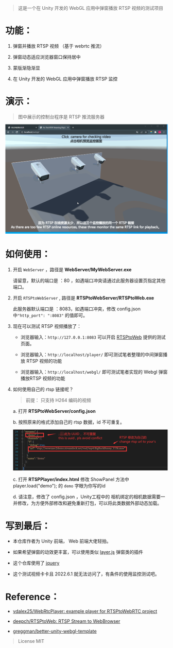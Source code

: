 > 这是一个在 Unity 开发的 WebGL 应用中弹窗播放 RTSP 视频的测试项目

# 功能：

1. 弹窗并播放 RTSP 视频 （基于 webrtc 推流）

2. 弹窗动态适应浏览器窗口保持居中

3. 蒙版渐隐渐显

4. 在 Unity 开发的 WebGL 应用中弹窗播放 RTSP 监控

# 演示：

> 图中展示的控制台程序是 RTSP 推流服务器

![](./doc/rtspplayer.gif)

# 如何使用：

1. 开启 ``WebServer`` ，路径是 **WebServer/MyWebServer.exe**
   
   请留意，默认的端口是 ：80 ，如遇端口冲突请通过此服务器设置页指定其他端口。

2. 开启 ``RTSPtoWebServer`` , 路径是 **RTSPtoWebServer/RTSPtoWeb.exe**
   
   此服务器默认端口是 ：8083，如遇端口冲突，修改 config.json 中``"http_port": ":8083"`` 的值即可。

3. 现在可以测试 RTSP 视频播放了：
   
   * 浏览器输入：``http://127.0.0.1:8083`` 可以开启 [RTSPtoWeb](https://github.com/deepch/RTSPtoWeb) 提供的测试页面。
   
   * 浏览器输入：`http://localhost/player/` 即可测试笔者整理的中间弹窗播放 RTSP 视频的功能
   
   * 浏览器输入：`http://localhost/webgl/` 即可测试笔者实现的 Webgl 弹窗播放RTSP 视频的功能

4. 如何使用自己的 rtsp 链接呢？
   
   > 前提： 只支持 H264 编码的视频
   
   a. 打开 **RTSPtoWebServer/config.json** 
   
   b. 按照原来的格式添加自己的 rtsp 数据，id 不可重复。
   
   ![](./doc/config.png)
   
   c. 打开 **RTSPPlayer/index.html** 修改 ShowPanel 方法中 player.load("demo");  的 ``demo`` 字眼为你写的id 
   
   d. 请注意，修改了 config.json ，Unity工程中的 相机绑定的相机数据需要一并修改，为方便外部修改和避免重新打包，可以将此类数据外部动态加载。

# 写到最后：

* 本仓库作者为 Unity 前端， Web 前端大佬轻拍。

* 如果希望弹窗的动效更丰富，可以使用类似 [layer.js](http://www.h-ui.net/lib/layer.js.shtml) 弹窗类的插件

* 这个仓库使用了 [jquery](https://github.com/jquery/jquery)

* 这个测试视频卡卡且 2022.6.1 就无法访问了，有条件的使用监控测试吧。

# Reference：

* [vdalex25/WebRtcPlayer: example player for RTSPtoWebRTC project ](https://github.com/vdalex25/WebRtcPlayer)

* [deepch/RTSPtoWeb: RTSP Stream to WebBrowser](https://github.com/deepch/RTSPtoWeb)

* [greggman/better-unity-webgl-template](https://github.com/greggman/better-unity-webgl-template/)

> License MIT 
